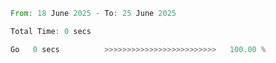 <!--START_SECTION:waka-->

```rust
From: 18 June 2025 - To: 25 June 2025

Total Time: 0 secs

Go   0 secs          >>>>>>>>>>>>>>>>>>>>>>>>>   100.00 %
```

<!--END_SECTION:waka-->
